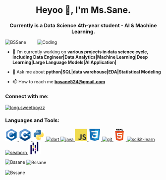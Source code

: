 <h1 align="center">Heyoo 👋, I'm Ms.Sane.</h1>
<h3 align="center">Currently is a Data Science 4th-year student - AI & Machine Learning.</h3>
<img align="right" alt="Coding" width="400" src="https://media.giphy.com/media/2IudUHdI075HL02Pkk/giphy.gif">

<p align="left"> <img src="https://komarev.com/ghpvc/?username=BSSane&label=Profile%20views&color=0e75b6&style=flat" alt="BSSane" /> </p>

- 🔭 I’m currently working on **various projects in data science cycle, including Data Engineer|Data Analytics|Machine Learning|Deep Learning|Large Language Models|AI Application|**
- 💬 Ask me about **python|SQL|data warehouse|EDA|Statistical Modeling**

- 📫 How to reach me **bosane524@gmail.com**

<h3 align="left">Connect with me:</h3>
<p align="left">
<a href="https://web.facebook.com/sa.ne.399826" target="blank"><img align="center" src="https://raw.githubusercontent.com/rahuldkjain/github-profile-readme-generator/master/src/images/icons/Social/facebook.svg" alt="long.sweetboyzz" height="30" width="40" /></a>

</p>

<h3 align="left">Languages and Tools:</h3>
<p align="left">
  <a href="https://www.cprogramming.com/" target="_blank" rel="noreferrer">
    <img src="https://raw.githubusercontent.com/devicons/devicon/master/icons/c/c-original.svg" alt="c" width="40" height="40"/>
  </a>
  <a href="https://www.w3schools.com/cpp/" target="_blank" rel="noreferrer">
    <img src="https://raw.githubusercontent.com/devicons/devicon/master/icons/cplusplus/cplusplus-original.svg" alt="cplusplus" width="40" height="40"/>
  </a>
  <a href="https://www.python.org" target="_blank" rel="noreferrer">
    <img src="https://raw.githubusercontent.com/devicons/devicon/master/icons/python/python-original.svg" alt="python" width="40" height="40"/>
  </a>
  <a href="https://www.dart.dev" target="_blank" rel="noreferrer">
    <img src="https://cdn-images-1.medium.com/v2/resize:fit:1200/1*knHF_qpxdtS8h0Z8EeqowA.png" alt="dart" width="40" height="40"/>
  </a>

  <a href="https://www.java.com/en/" target="_blank" rel="noreferrer">
    <img src="https://avatars3.githubusercontent.com/u/18692364?s=400&v=4" alt="java" width="40" height="40"/>
  </a>
  <a href="https://www.javascript.com/" target="_blank" rel="noreferrer">
    <img src="https://raw.githubusercontent.com/devicons/devicon/master/icons/javascript/javascript-original.svg" alt="javascript" width="40" height="40"/>
  </a>
  <a href="https://www.w3.org/Style/CSS/Overview.en.html" target="_blank" rel="noreferrer">
    <img src="https://raw.githubusercontent.com/devicons/devicon/master/icons/css3/css3-original.svg" alt="css" width="40" height="40"/>
  </a>
  <a href="https://git-scm.com/" target="_blank" rel="noreferrer"> 
    <img src="https://www.vectorlogo.zone/logos/git-scm/git-scm-icon.svg" alt="git" width="40" height="40"/> 
  </a>
  <a href="https://www.w3.org/html/" target="_blank" rel="noreferrer">
    <img src="https://raw.githubusercontent.com/devicons/devicon/master/icons/html5/html5-original-wordmark.svg" alt="html5" width="40" height="40"/>
  </a>
  <a href="https://scikit-learn.org/stable/" target="_blank" rel="noreferrer">
  <img src="https://upload.wikimedia.org/wikipedia/commons/thumb/0/05/Scikit_learn_logo_small.svg/1280px-Scikit_learn_logo_small.svg.png" alt="scikit-learn" width="40" height="40"/>

<a href="https://seaborn.pydata.org/" target="_blank" rel="noreferrer">
<img src="https://seaborn.pydata.org/_images/logo-mark-lightbg.svg" alt="seaborn" width="40" height="40"/>
</a> 
<a href="https://pandas.pydata.org/" target="_blank" rel="noreferrer"> 
  <img src="https://raw.githubusercontent.com/devicons/devicon/2ae2a900d2f041da66e950e4d48052658d850630/icons/pandas/pandas-original.svg" alt="pandas" width="40" height="40"/> 
</a>

    
</p>


<p><img align="left" src="https://github-readme-stats.vercel.app/api/top-langs?username=HS-Long&show_icons=true&locale=en&layout=compact" alt="Bssane" /></p>

<p>&nbsp;<img align="center" src="https://github-readme-stats.vercel.app/api?username=Bssane&show_icons=true&locale=en" alt="Bssane" /></p>

<p><img align="center" src="https://github-readme-streak-stats.herokuapp.com/?user=HS-Long&" alt="Bssane" /></p>
